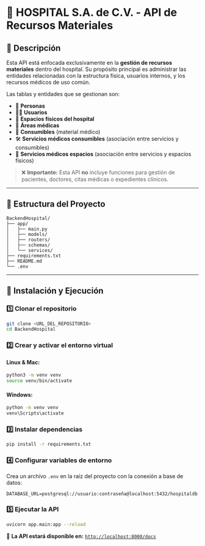 # 🏥 HOSPITAL S.A. de C.V. - API de Recursos Materiales

## 📖 Descripción

Esta API está enfocada exclusivamente en la **gestión de recursos materiales** dentro del hospital. Su propósito principal es administrar las entidades relacionadas con la estructura física, usuarios internos, y los recursos médicos de uso común.

Las tablas y entidades que se gestionan son:

- 👤 **Personas**  
- 👨‍💻 **Usuarios**  
- 🏢 **Espacios físicos del hospital**  
- 🏥 **Áreas médicas**  
- 🧴 **Consumibles** (material médico)  
- 🛠️ **Servicios médicos consumibles** (asociación entre servicios y consumibles)  
- 🧾 **Servicios médicos espacios** (asociación entre servicios y espacios físicos)

> ❌ **Importante:** Esta API **no** incluye funciones para gestión de pacientes, doctores, citas médicas o expedientes clínicos.

---

## 📁 Estructura del Proyecto

```
BackendHospital/
├── app/
│   ├── main.py
│   ├── models/
│   ├── routers/
│   ├── schemas/
│   └── services/
├── requirements.txt
├── README.md
└── .env
```

---

## 🚀 Instalación y Ejecución

### **1️⃣ Clonar el repositorio**

```sh
git clone <URL_DEL_REPOSITORIO>
cd BackendHospital
```

### **2️⃣ Crear y activar el entorno virtual**

#### Linux & Mac:

```sh
python3 -m venv venv
source venv/bin/activate
```

#### Windows:

```sh
python -m venv venv
venv\Scripts\activate
```

### **3️⃣ Instalar dependencias**

```sh
pip install -r requirements.txt
```

### **4️⃣ Configurar variables de entorno**

Crea un archivo `.env` en la raíz del proyecto con la conexión a base de datos:

```
DATABASE_URL=postgresql://usuario:contraseña@localhost:5432/hospitaldb
```

### **5️⃣ Ejecutar la API**

```sh
uvicorn app.main:app --reload
```

📌 **La API estará disponible en:** [`http://localhost:8000/docs`](http://localhost:8000/docs)
